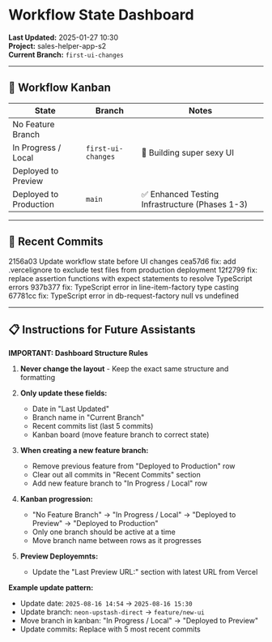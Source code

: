 # Workflow State Dashboard

**Last Updated:** 2025-01-27 10:30  
**Project:** sales-helper-app-s2  
**Current Branch:** `first-ui-changes`

---

## 🚦 Workflow Kanban

| State                  | Branch                | Notes                |
|-------------------------|-----------------------|----------------------|
| No Feature Branch       |                       |                      |
| In Progress / Local     | `first-ui-changes` | 🎨 Building super sexy UI |
| Deployed to Preview     |                       |                      |
| Deployed to Production  | `main` | ✅ Enhanced Testing Infrastructure (Phases 1-3) |

---

## 📝 Recent Commits
2156a03 Update workflow state before UI changes
cea57d6 fix: add .vercelignore to exclude test files from production deployment
12f2799 fix: replace assertion functions with expect statements to resolve TypeScript errors
937b377 fix: TypeScript error in line-item-factory type casting
67781cc fix: TypeScript error in db-request-factory null vs undefined

---

## 📋 Instructions for Future Assistants

**IMPORTANT: Dashboard Structure Rules**

1. **Never change the layout** - Keep the exact same structure and formatting

2. **Only update these fields:**
   - Date in "Last Updated" 
   - Branch name in "Current Branch"
   - Recent commits list (last 5 commits)
   - Kanban board (move feature branch to correct state)

3. **When creating a new feature branch:**
   - Remove previous feature from "Deployed to Production" row
   - Clear out all commits in "Recent Commits" section
   - Add new feature branch to "In Progress / Local" row

4. **Kanban progression:**
   - "No Feature Branch" → "In Progress / Local" → "Deployed to Preview" → "Deployed to Production"
   - Only one branch should be active at a time
   - Move branch name between rows as it progresses

5. **Preview Deployemnts:**
   - Update the "Last Preview URL:" section with latest URL from Vercel


**Example update pattern:**
- Update date: `2025-08-16 14:54` → `2025-08-16 15:30`
- Update branch: `neon-upstash-direct` → `feature/new-ui`
- Move branch in kanban: "In Progress / Local" → "Deployed to Preview"
- Update commits: Replace with 5 most recent commits
